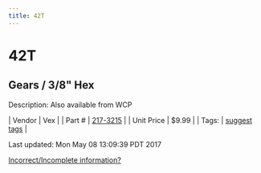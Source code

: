 ```yaml
---
title: 42T
---
```


# 42T
## Gears / 3/8" Hex
Description: 	Also available from WCP 

| Vendor | Vex | 
| Part # | [217-3215](http://www.vexrobotics.com/vexpro/motion/vexpro-gears/3-8-hex-bore.html) | 
| Unit Price | $9.99 | 
| Tags: | [suggest tags](https://docs.google.com/forms/d/e/1FAIpQLSeWyY8v3RgOty-MyWmh9U0iivNYN_molChYyS-0U-o-kOAv_g/viewform) | 

Last updated: Mon May 08 13:09:39 PDT 2017

 [Incorrect/Incomplete information?](https://docs.google.com/forms/d/e/1FAIpQLSeWyY8v3RgOty-MyWmh9U0iivNYN_molChYyS-0U-o-kOAv_g/viewform)
